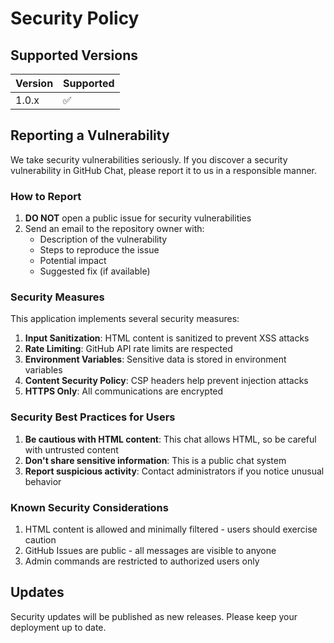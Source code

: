 # Security Policy

## Supported Versions

| Version | Supported          |
| ------- | ------------------ |
| 1.0.x   | :white_check_mark: |

## Reporting a Vulnerability

We take security vulnerabilities seriously. If you discover a security vulnerability in GitHub Chat, please report it to us in a responsible manner.

### How to Report

1. **DO NOT** open a public issue for security vulnerabilities
2. Send an email to the repository owner with:
   - Description of the vulnerability
   - Steps to reproduce the issue
   - Potential impact
   - Suggested fix (if available)

### Security Measures

This application implements several security measures:

1. **Input Sanitization**: HTML content is sanitized to prevent XSS attacks
2. **Rate Limiting**: GitHub API rate limits are respected
3. **Environment Variables**: Sensitive data is stored in environment variables
4. **Content Security Policy**: CSP headers help prevent injection attacks
5. **HTTPS Only**: All communications are encrypted

### Security Best Practices for Users

1. **Be cautious with HTML content**: This chat allows HTML, so be careful with untrusted content
2. **Don't share sensitive information**: This is a public chat system
3. **Report suspicious activity**: Contact administrators if you notice unusual behavior

### Known Security Considerations

1. HTML content is allowed and minimally filtered - users should exercise caution
2. GitHub Issues are public - all messages are visible to anyone
3. Admin commands are restricted to authorized users only

## Updates

Security updates will be published as new releases. Please keep your deployment up to date.
